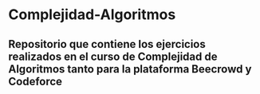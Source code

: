 # Complejidad-Algoritmos
## Repositorio que contiene los ejercicios realizados en el curso de Complejidad de Algoritmos tanto para la plataforma Beecrowd y Codeforce
